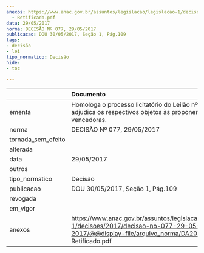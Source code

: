 ```yaml
---
anexos: https://www.anac.gov.br/assuntos/legislacao/legislacao-1/decisoes/2017/decisao-no-077-29-05-2017/@@display-file/arquivo_norma/DA2017-0077
  - Retificado.pdf
data: 29/05/2017
norma: DECISÃO Nº 077, 29/05/2017
publicacao: DOU 30/05/2017, Seção 1, Pág.109
tags:
- decisão
- lei
tipo_normatico: Decisão
hide: 
- toc 
 
---
```


|                    | Documento                                                                                                                                                  |
|:-------------------|:-----------------------------------------------------------------------------------------------------------------------------------------------------------|
| ementa             | Homologa o processo licitatório do Leilão nº 1/2016 e adjudica os respectivos objetos às proponentes vencedoras.                                           |
| norma              | DECISÃO Nº 077, 29/05/2017                                                                                                                                 |
| tornada_sem_efeito |                                                                                                                                                            |
| alterada           |                                                                                                                                                            |
| data               | 29/05/2017                                                                                                                                                 |
| outros             |                                                                                                                                                            |
| tipo_normatico     | Decisão                                                                                                                                                    |
| publicacao         | DOU 30/05/2017, Seção 1, Pág.109                                                                                                                           |
| revogada           |                                                                                                                                                            |
| em_vigor           |                                                                                                                                                            |
| anexos             | https://www.anac.gov.br/assuntos/legislacao/legislacao-1/decisoes/2017/decisao-no-077-29-05-2017/@@display-file/arquivo_norma/DA2017-0077 - Retificado.pdf |